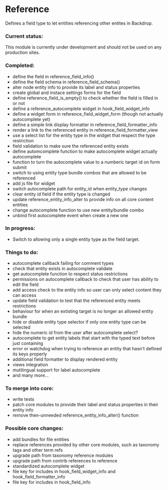 # Reference
Defines a field type to let entities referencing other entites in Backdrop.

### Current status:

This module is currently under development and should not be used on any production sites.

### Completed:

* define the field in reference_field_info()
* define the field schema in reference_field_schema()
* alter node entity info to provide its label and status properties
* create global and instace settings forms for the field
* define reference_field_is_empty() to check whether the field is filled in or not
* define a reference_autocomplete widget in hook_field_widget_info
* define a widget form in reference_field_widget_form (though not actually autocomplete yet)
* define a simple link display formatter in reference_field_formatter_info
* render a link to the referenced entity in reference_field_formatter_view
* use a select list for the entity type in the widget that respect the type restriction
* field validation to make sure the referenced entity exists
* define automcomplete function to make autocomplete widget actually autocomplete
* function to turn the autocomplete value to a numberic target id on form submit
* switch to using entity type bundle combos that are allowed to be referenced
* add js file for widget
* switch autocomplete path for entity_id when entity_type changes
* clear entity id field if the entity type is changed
* update reference_entity_info_alter to provide info on all core content entities
* change autocomplete function to use new entity/bundle combo
* unbind first autocomplete event when create a new one

### In progress:

* Switch to allowing only a single entity type as the field target.

### Things to do:

* autocomplete callback failing for comment types
* check that entity exists in autocomplete validate
* get autocomplete function to respect status restrictions
* permissions on autocomplete callback to check that user has ability to edit the field
* add access check to the entity info so user can only select content they can access
* update field validation to test that the referenced entity meets restrictions
* behaviour for when an extisting target is no longer an allowed entity bundle
* hide or disable entity type selector if only one entity type can be selected
* hide the numeric id from the user after autocomplete select?
* autocomplete to get entity labels that start with the typed text before just containing
* error or watchdog when trying to reference an entity that hasn't defined its keys properly
* additional field formatter to display rendered entity
* views integration
* mutilingual support for label autocomplete
* and many more...

### To merge into core:

* write tests
* patch core modules to provide their label and status properties in their entity info
* remove then-unneeded reference_entity_info_alter() function

### Possible core changes:
* add bundles for file entities
* replace references provided by other core modules, such as taxonomy tags and other term refs
* upgrade path from taxonomy reference modules
* upgrade path from contrib references to reference
* standardized autocomplete widget
* file key for includes in hook_field_widget_info and hook_field_formatter_info
* file key for includes in hook_field_info
